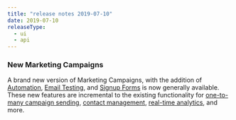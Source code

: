 ```yaml
---
title: "release notes 2019-07-10"
date: 2019-07-10
releaseType:
  - ui
  - api
---
```


### New Marketing Campaigns

A brand new version of Marketing Campaigns, with the addition of [Automation]({{root_url}}/ui/sending-email/getting-started-with-automation/), [Email Testing]({{root_url}}/ui/sending-email/email-testing/), and [Signup Forms]({{root_url}}/ui/managing-contacts/create-and-manage-contacts/#create-a-signup-form) is now generally available. These new features are incremental to the existing functionality for [one-to-many campaign sending]({{root_url}}/ui/sending-email/how-to-send-email-with-marketing-campaigns/#creating-a-single-send), [contact management]({{root_url}}/ui/managing-contacts/create-and-manage-contacts/#manage-contacts), [real-time analytics]({{root_url}}/ui/analytics-and-reporting/stats-overview/), and more.